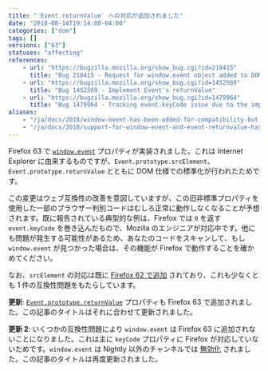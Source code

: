 ```yaml
---
title: "`Event.returnValue` への対応が追加されました"
date: "2018-08-14T19:14:00-04:00"
categories: ["dom"]
tags: []
versions: ["63"]
statuses: "affecting"
references:
    - url: "https://bugzilla.mozilla.org/show_bug.cgi?id=218415"
      title: "Bug 218415 - Request for window.event object added to DOM to ease cross browser scripting"
    - url: "https://bugzilla.mozilla.org/show_bug.cgi?id=1452569"
      title: "Bug 1452569 - Implement Event's returnValue"
    - url: "https://bugzilla.mozilla.org/show_bug.cgi?id=1479964"
      title: "Bug 1479964 - Tracking event.keyCode issue due to the implementation of window.event"
aliases:
    - "/ja/docs/2018/window-event-has-been-added-for-compatibility-but-some-browser-detections-are-broken/"
    - "/ja/docs/2018/support-for-window-event-and-event-returnvalue-has-been-added"
---
```

Firefox 63 で [`window.event`](https://developer.mozilla.org/docs/Web/API/Window/event) プロパティが実装されました。これは Internet Explorer に由来するものですが、`Event.prototype.srcElement`、`Event.prototype.returnValue` とともに DOM 仕様での標準化が行われたためです。

この変更はウェブ互換性の改善を意図していますが、この旧非標準プロパティを使用した一部のブラウザー判別コードはむしろ正常に動作しなくなることが予想されます。既に報告されている典型的な例は、Firefox では `0` を返す `event.keyCode` を巻き込んだもので、Mozilla のエンジニアが対応中です。他にも問題が発生する可能性があるため、あなたのコードをスキャンして、もし `window.event` が見つかった場合は、その機能が Firefox で動作することを確かめてください。

なお、`srcElement` の対応は既に [Firefox 62 で追加](https://www.fxsitecompat.com/ja/docs/2018/support-for-event-prototype-srcelement-has-been-added/) されており、これも少なくとも 1 件の互換性問題をもたらしています。

**更新**: [`Event.prototype.returnValue`](https://developer.mozilla.org/docs/Web/API/Event/returnValue) プロパティも Firefox 63 で追加されました。この記事のタイトルはそれに合わせて更新されました。

**更新 2**: いくつかの互換性問題により `window.event` は Firefox 63 に追加されないことになりました。これは主に `keyCode` プロパティに Firefox が対応していないためです。`window.event` は Nightly 以外のチャンネルでは [無効化](https://bugzilla.mozilla.org/show_bug.cgi?id=1493869) されました。この記事のタイトルは再度更新されました。
